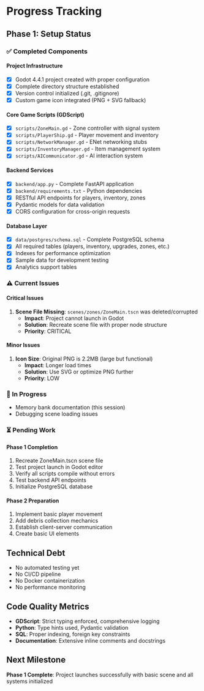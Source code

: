 # Progress Tracking

## Phase 1: Setup Status

### ✅ Completed Components

#### Project Infrastructure
- [x] Godot 4.4.1 project created with proper configuration
- [x] Complete directory structure established
- [x] Version control initialized (.git, .gitignore)
- [x] Custom game icon integrated (PNG + SVG fallback)

#### Core Game Scripts (GDScript)
- [x] `scripts/ZoneMain.gd` - Zone controller with signal system
- [x] `scripts/PlayerShip.gd` - Player movement and inventory
- [x] `scripts/NetworkManager.gd` - ENet networking stubs
- [x] `scripts/InventoryManager.gd` - Item management system
- [x] `scripts/AICommunicator.gd` - AI interaction system

#### Backend Services
- [x] `backend/app.py` - Complete FastAPI application
- [x] `backend/requirements.txt` - Python dependencies
- [x] RESTful API endpoints for players, inventory, zones
- [x] Pydantic models for data validation
- [x] CORS configuration for cross-origin requests

#### Database Layer
- [x] `data/postgres/schema.sql` - Complete PostgreSQL schema
- [x] All required tables (players, inventory, upgrades, zones, etc.)
- [x] Indexes for performance optimization
- [x] Sample data for development testing
- [x] Analytics support tables

### ⚠️ Current Issues

#### Critical Issues
1. **Scene File Missing**: `scenes/zones/ZoneMain.tscn` was deleted/corrupted
   - **Impact**: Project cannot launch in Godot
   - **Solution**: Recreate scene file with proper node structure
   - **Priority**: CRITICAL

#### Minor Issues
1. **Icon Size**: Original PNG is 2.2MB (large but functional)
   - **Impact**: Longer load times
   - **Solution**: Use SVG or optimize PNG further
   - **Priority**: LOW

### 🔄 In Progress
- Memory bank documentation (this session)
- Debugging scene loading issues

### ⏳ Pending Work

#### Phase 1 Completion
1. Recreate ZoneMain.tscn scene file
2. Test project launch in Godot editor
3. Verify all scripts compile without errors
4. Test backend API endpoints
5. Initialize PostgreSQL database

#### Phase 2 Preparation
1. Implement basic player movement
2. Add debris collection mechanics
3. Establish client-server communication
4. Create basic UI elements

## Technical Debt
- No automated testing yet
- No CI/CD pipeline
- No Docker containerization
- No performance monitoring

## Code Quality Metrics
- **GDScript**: Strict typing enforced, comprehensive logging
- **Python**: Type hints used, Pydantic validation
- **SQL**: Proper indexing, foreign key constraints
- **Documentation**: Extensive inline comments and docstrings

## Next Milestone
**Phase 1 Complete**: Project launches successfully with basic scene and all systems initialized 